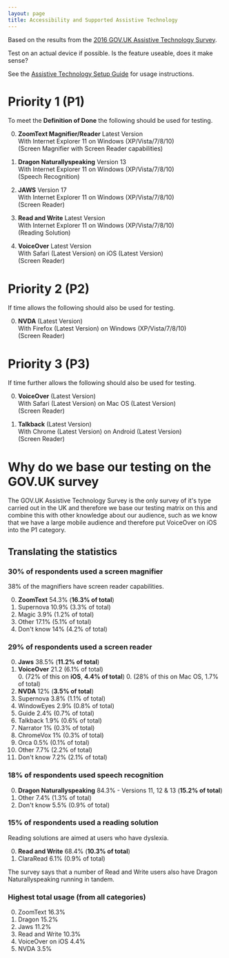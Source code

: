 ```yaml
---
layout: page
title: Accessibility and Supported Assistive Technology
---
```

Based on the results from the [2016 GOV.UK Assistive Technology Survey](https://accessibility.blog.gov.uk/2016/11/01/results-of-the-2016-gov-uk-assistive-technology-survey/).

Test on an actual device if possible. Is the feature useable, does it make sense?

See the [Assistive Technology Setup Guide](assistive-technology-set-up-guide) for usage instructions.

# Priority 1 (P1)

To meet the **Definition of Done** the following should be used for testing.

0. **ZoomText Magnifier/Reader** Latest Version<br>
With Internet Explorer 11 on Windows (XP/Vista/7/8/10)<br>
(Screen Magnifier with Screen Reader capabilities)

0. **Dragon Naturallyspeaking** Version 13<br>
With Internet Explorer 11 on Windows (XP/Vista/7/8/10)<br>
(Speech Recognition)

0. **JAWS** Version 17<br>
With Internet Explorer 11 on Windows (XP/Vista/7/8/10)<br>
(Screen Reader)

0. **Read and Write** Latest Version<br>
With Internet Explorer 11 on Windows (XP/Vista/7/8/10)<br>
(Reading Solution)

0. **VoiceOver** Latest Version<br>
With Safari (Latest Version) on iOS (Latest Version)<br>
(Screen Reader)

# Priority 2 (P2)

If time allows the following should also be used for testing.

0. **NVDA** (Latest Version)<br>
With Firefox (Latest Version) on Windows (XP/Vista/7/8/10)<br>
(Screen Reader)

# Priority 3 (P3)

If time further allows the following should also be used for testing.

0. **VoiceOver** (Latest Version)<br>
With Safari (Latest Version) on Mac OS (Latest Version)<br>
(Screen Reader)

0. **Talkback** (Latest Version)<br>
With Chrome (Latest Version) on Android (Latest Version)<br>
(Screen Reader)

# Why do we base our testing on the GOV.UK survey #

The GOV.UK Assistive Technology Survey is the only survey of it's type carried out in the UK and therefore we base our testing matrix on this and combine this with other knowledge about our audience, such as we know that we have a large mobile audience and therefore put VoiceOver on iOS into the P1 category.

## Translating the statistics

### 30% of respondents used a screen magnifier

38% of the magnifiers have screen reader capabilities.

0. **ZoomText** 54.3% (**16.3% of total**)
0. Supernova 10.9% (3.3% of total)
0. Magic 3.9% (1.2% of total)
0. Other 17.1% (5.1% of total)
0. Don't know 14% (4.2% of total)

### 29% of respondents used a screen reader

0. **Jaws** 38.5% (**11.2% of total**)
0. **VoiceOver** 21.2 (6.1% of total)<br>
    0. (72% of this on **iOS**, **4.4% of total**)
    0. (28% of this on Mac OS, 1.7% of total)
0. **NVDA** 12% (**3.5% of total**)
0. Supernova 3.8% (1.1% of total)
0. WindowEyes 2.9% (0.8% of total)
0. Guide 2.4% (0.7% of total)
0. Talkback 1.9% (0.6% of total)
0. Narrator 1% (0.3% of total)
0. ChromeVox 1% (0.3% of total)
0. Orca 0.5% (0.1% of total)
0. Other 7.7% (2.2% of total)
0. Don't know 7.2% (2.1% of total)

### 18% of respondents used speech recognition

0. **Dragon Naturallyspeaking** 84.3% - Versions 11, 12 & 13 (**15.2% of total**)
0. Other 7.4% (1.3% of total)
0. Don't know 5.5% (0.9% of total)

### 15% of respondents used a reading solution

Reading solutions are aimed at users who have dyslexia.

0. **Read and Write** 68.4% (**10.3% of total**)
0. ClaraRead 6.1% (0.9% of total)

The survey says that a number of Read and Write users also have Dragon Naturallyspeaking running in tandem.

### Highest total usage (from all categories)

0. ZoomText 16.3%
0. Dragon 15.2%
0. Jaws 11.2%
0. Read and Write 10.3%
0. VoiceOver on iOS 4.4%
0. NVDA 3.5%
